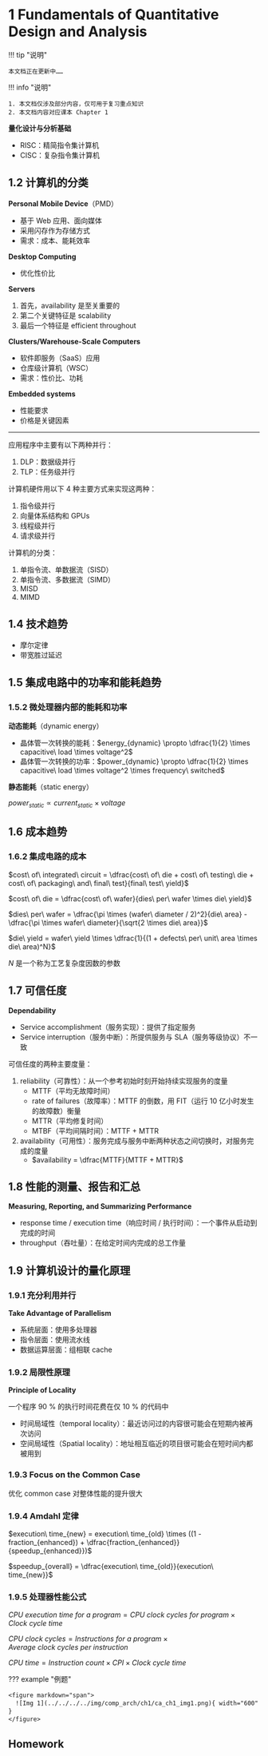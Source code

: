 # 1 Fundamentals of Quantitative Design and Analysis

!!! tip "说明"

    本文档正在更新中……

!!! info "说明"

    1. 本文档仅涉及部分内容，仅可用于复习重点知识
    2. 本文档内容对应课本 Chapter 1

**量化设计与分析基础**

<div>
<ul>
<li>RISC：精简指令集计算机</li>
<li>CISC：复杂指令集计算机</li>
</ul>
</div>

## 1.2 计算机的分类

**Personal Mobile Device**（PMD）

- 基于 Web 应用、面向媒体
- 采用闪存作为存储方式
- 需求：成本、能耗效率

**Desktop Computing**

- 优化性价比

**Servers**

1. 首先，availability 是至关重要的
2. 第二个关键特征是 scalability
3. 最后一个特征是 efficient throughout

**Clusters/Warehouse-Scale Computers**

- 软件即服务（SaaS）应用
- 仓库级计算机（WSC）
- 需求：性价比、功耗

**Embedded systems**

- 性能要求
- 价格是关键因素

---

应用程序中主要有以下两种并行：

1. DLP：数据级并行
2. TLP：任务级并行

计算机硬件用以下 4 种主要方式来实现这两种：

1. 指令级并行
2. 向量体系结构和 GPUs
3. 线程级并行
4. 请求级并行

计算机的分类：

1. 单指令流、单数据流（SISD）
2. 单指令流、多数据流（SIMD）
3. MISD
4. MIMD

## 1.4 技术趋势

- 摩尔定律
- 带宽胜过延迟

## 1.5 集成电路中的功率和能耗趋势

### 1.5.2 微处理器内部的能耗和功率

**动态能耗**（dynamic energy）

- 晶体管一次转换的能耗：$energy_{dynamic} \propto \dfrac{1}{2} \times capacitive\ load \times voltage^2$
- 晶体管一次转换的功率：$power_{dynamic} \propto \dfrac{1}{2} \times capacitive\ load \times voltage^2 \times frequency\ switched$

**静态能耗**（static energy）

$power_{static} \propto current_{static} \times voltage$

## 1.6 成本趋势

### 1.6.2 集成电路的成本

$cost\ of\ integrated\ circuit = \dfrac{cost\ of\ die + cost\ of\ testing\ die + cost\ of\ packaging\ and\ final\ test}{final\ test\ yield}$

$cost\ of\ die = \dfrac{cost\ of\ wafer}{dies\ per\ wafer \times die\ yield}$

$dies\ per\ wafer = \dfrac{\pi \times (wafer\ diameter / 2)^2}{die\ area} - \dfrac{\pi \times wafer\ diameter}{\sqrt{2 \times die\ area}}$

$die\ yield = wafer\ yield \times \dfrac{1}{(1 + defects\ per\ unit\ area \times die\ area)^N}$

$N$ 是一个称为工艺复杂度因数的参数

## 1.7 可信任度

**Dependability**

- Service accomplishment（服务实现）：提供了指定服务
- Service interruption（服务中断）：所提供服务与 SLA（服务等级协议）不一致

可信任度的两种主要度量：

1. reliability（可靠性）：从一个参考初始时刻开始持续实现服务的度量
    - MTTF（平均无故障时间）
    - rate of failures（故障率）：MTTF 的倒数，用 FIT（运行 10 亿小时发生的故障数）衡量
    - MTTR（平均修复时间）
    - MTBF（平均间隔时间）：MTTF + MTTR
2. availability（可用性）：服务完成与服务中断两种状态之间切换时，对服务完成的度量
    - $availability = \dfrac{MTTF}{MTTF + MTTR}$

## 1.8 性能的测量、报告和汇总

**Measuring, Reporting, and Summarizing Performance**

- response time / execution time（响应时间 / 执行时间）：一个事件从启动到完成的时间
- throughput（吞吐量）：在给定时间内完成的总工作量

## 1.9 计算机设计的量化原理

### 1.9.1 充分利用并行

**Take Advantage of Parallelism**

- 系统层面：使用多处理器
- 指令层面：使用流水线
- 数据运算层面：组相联 cache

### 1.9.2 局限性原理

**Principle of Locality**

一个程序 90 % 的执行时间花费在仅 10 % 的代码中

- 时间局域性（temporal locality）：最近访问过的内容很可能会在短期内被再次访问
- 空间局域性（Spatial locality）：地址相互临近的项目很可能会在短时间内都被用到

### 1.9.3 Focus on the Common Case

优化 common case 对整体性能的提升很大

### 1.9.4 Amdahl 定律

$execution\ time_{new} = execution\ time_{old} \times ((1 - fraction_{enhanced}) + \dfrac{fraction_{enhanced}}{speedup_{enhanced}})$

$speedup_{overall} = \dfrac{execution\ time_{old}}{execution\ time_{new}}$

### 1.9.5 处理器性能公式

$CPU\ execution\ time\ for\ a\ program = CPU\ clock\ cycles\ for\ program \times Clock\ cycle\ time$

$CPU\ clock\ cycles = Instructions\ for\ a\ program \times Average\ clock\ cycles\ per\ instruction$

$CPU\ time = Instruction\ count \times CPI \times Clock\ cycle\ time$

??? example "例题"

    <figure markdown="span">
      ![Img 1](../../../../img/comp_arch/ch1/ca_ch1_img1.png){ width="600" }
    </figure>

## Homework

<!-- ???+ question "课本 1.6"

    General-purpose processes are optimized for general-purpose computing. That is, they are optimized for behavior that is generally found across a large number of applications. However, once the domain is restricted somewhat, the behavior that is found across a large number of the target applications may be different from general-purpose applications. One such application is deep learning or neural networks. Deep learning can be applied to many different applications, but the fundamental building block of inference—using the learned information to make decisions—is the same across them all. Inference operations are largely parallel, so they are currently performed on graphics processing units, which are specialized more toward this type of computation, and not to inference in particular. In a quest for more performance per watt, Google has created a custom chip using tensor processing units to accelerate inference operations in deep learning.1 This approach can be used for speech recognition and image recognition, for example. This problem explores the trade-offs between this process, a general-purpose processor (Haswell E5-2699 v3) and a GPU (NVIDIA K80), in terms of performance and cooling. If heat is not removed from the computer efficiently, the fans will blow hot air back onto the computer, not cold air. Note: The differences are more than processor—on-chip memory and DRAMalso come into play. Therefore statistics are at a system level, not a chip level.

    <figure markdown="span">
      ![Img 2](../../../../img/comp_arch/ch1/ca_ch1_img2.png){ width="600" }
    </figure>

    a. If Google’s data center spends 70% of its time on workload A and 30% of its time on workload B when running GPUs, what is the speedup of the TPU system over the GPU system?<br/>
    b. If Google’s data center spends 70% of its time on workload A and 30% of its time on workload B when running GPUs, what percentage of Max IPS does it achieve for each of the three systems?<br/>
    c. Building on (b), assuming that the power scales linearly from idle to busy power as IPS grows from 0% to 100%, what is the performance per watt of the TPU system over the GPU system?<br/>
    d. If another data center spends 40% of its time on workload A, 10% of its time on workload B, and 50% of its time on workload C, what are the speedups of the GPU and TPU systems over the general-purpose system?<br/>
    e. A cooling door for a rack costs $4000 and dissipates 14 kW (into the room; additional cost is required to get it out of the room). How many Haswell-, NVIDIA-, or Tensor-based servers can you cool with one cooling door, assuming TDP in Figures 1.27 and 1.28?<br/>
    f. Typical server farms can dissipate a maximum of 200 Wper square foot. Given that a server rack requires 11 square feet (including front and back clearance), how many servers from part (e) can be placed on a single rack, and how many cooling doors are required?

    ??? success "答案"

        a

        TPU 相对于 GPU 在工作负载 A 上的加速比为 $\dfrac{225000}{13461} = 16.71$
        
        TPU 相对于 GPU 在工作负载 B 上的加速比为 $\dfrac{280000}{36465} = 7.68$
        
        总体加速比为 $0.7 \times 16.71 + 0.3 \times 7.68 = 14.00$
        
        所以是 14 倍

        ---
        
        b
        
        - TPU: $0.7 \times 0.8 + 0.3 \times 1 = 86\%$
        - GPU: $0.7 \times 0.37 + 0.3 \times 1 = 55.9\%$
        - Haswell: $0.7 \times 0.42 + 0.3 \times 1 = 59.4\%$
        
        ---
        
        c
        
        TPU 和 GPU 的功率消耗
        
        - TPU: $power = 290 + (384 - 290) \times 0.86 = 370.84\ W$
        - GPU: $power = 357 + (991 - 357) \times 0.559= 711.41\ W$
        
        计算 performance per matt
        
        - TPU: $\dfrac{0.86}{370.84} = 0.23\%$
        - GPU: $\dfrac{0.559}{711.41} = 0.079\%$
        
        所以 TPU 相对 GPU 的 performance per matt 比为 $\dfrac{0.23}{0.079} = 2.91$
        
        ---
        
        d
        
        - GPU: $0.4 \times \dfrac{13461}{5482} + 0.1 \times \dfrac{36465}{13194} + 0.5 \times \dfrac{15000}{12000} = 1.88$
        - TPU: $0.4 \times \dfrac{225000}{5482} + 0.1 \times \dfrac{280000}{13194} + 0.5 \times \dfrac{2000}{12000} = 18.62$
        
        ---
        
        e
        
        - Haswell: $\lfloor\dfrac{14000}{504}\rfloor = 27$
        - TPU: $\lfloor\dfrac{14000}{861}\rfloor = 16$
        - GPU: $\lfloor\dfrac{14000}{1838}\rfloor = 7$
        
        ---
        
        f
        
        每个机架的散热能力：$200 \times 11 = 2200\ W$
        
        - Haswell: $\lfloor\dfrac{2200}{504}\rfloor = 4$
        - TPU: $\lfloor\dfrac{2200}{861}\rfloor = 2$
        - GPU: $\lfloor\dfrac{2200}{1838}\rfloor = 1$
        
        都只需要 1 个 cooling doors

???+ question "课本 1.9"

    Server farms such as Google and Yahoo! provide enough compute capacity for the highest request rate of the day. Imagine that most of the time these servers operate at only 60% capacity. Assume further that the power does not scale linearly with the load; that is, when the servers are operating at 60% capacity, they consume 90% of maximum power. The servers could be turned off, but they would take too long to restart in response to more load. A new system has been proposed that allows for a quick restart but requires 20% of the maximum power while in this “barely alive” state.

    a. How much power savings would be achieved by turning off 60% of the servers?<br/>
    b. How much power savings would be achieved by placing 60% of the servers in the “barely alive” state?<br/>
    c. How much power savings would be achieved by reducing the voltage by 20% and frequency by 40%?<br/>
    d. How much power savings would be achieved by placing 30% of the servers in the “barely alive” state and 30% off?

    ??? success "答案"

        a

        假设总共有 N 台服务器，每台服务器的最大功率为 1
        
        原来的总功率消耗：$0.9N$
        
        关闭 60% 后的总功率消耗：$0.4N\times0.9 = 0.36N$
        
        功率节省：$0.9N - 0.36N = 0.54N$

        ---
        
        b
        
        假设总共有 N 台服务器，每台服务器的最大功率为 1
        
        原来的总功率消耗：$0.9N$
        
        转换 60% 后的总功率消耗：$0.4N\times0.9 + 0.6N \times 0.2 = 0.48N$
        
        功率节省：$0.9N - 0.48N = 0.42N$

        ---
        
        c
        
        假设总共有 N 台服务器，每台服务器的最大功率为 1
        
        原来的总功率消耗：$P$
        
        现在的总功率消耗：$P \times 0.8^2 \times 0.6 = 0.384 P$
        
        功率节省比率：$\dfrac{P - 0.384P}{P} = 61.6\%$

        ---
        
        d
        
        假设总共有 N 台服务器，每台服务器的最大功率为 1
        
        原来的总功率消耗：$0.9N$
        
        现在的总功率消耗：$0.4N \times 0.9 + 0.3N \times 0.2 = 0.42N$
        
        功率节省：$0.9N - 0.42N = 0.48N$

???+ question "课本 1.11"

    In a server farm such as that used by Amazon or eBay, a single failure does not cause the entire system to crash. Instead, it will reduce the number of requests that can be satisfied at any one time.

    <figure markdown="span">
      ![Img 3](../../../../img/comp_arch/ch1/ca_ch1_img3.png){ width="600" }
    </figure>

    a. If a company has 10,000 computers, each with an MTTF of 35 days, and it experiences catastrophic failure only if 1/3 of the computers fail, what is the MTTF for the system?<br/>
    b. If it costs an extra $1000, per computer, to double the MTTF, would this be a good business decision? Show your work.<br/>
    c. Figure 1.3 shows, on average, the cost of downtimes, assuming that the cost is equal at all times of the year. For retailers, however, the Christmas season is the most profitable (and therefore the most costly time to lose sales). If a catalog sales center has twice as much traffic in the fourth quarter as every other quarter, what is the average cost of downtime per hour during the fourth quarter and the rest of the year?

    ??? success "答案"

        a

        每个计算机的故障率：$\dfrac{1}{MTTF} = \dfrac{1}{35} /day$
        
        系统的故障率：$\dfrac{10000}{3} \times \dfrac{1}{35} = \dfrac{2000}{21}$
        
        系统的 MTTF：$\dfrac{21}{2000} = 0.0105\ day = 0.252\ hour$

        ---
        
        b
        
        每个计算机的故障率：$\dfrac{1}{70}/day$
        
        系统的故障率：$\dfrac{10000}{3} \times \dfrac{1}{70} = \dfrac{1000}{21}$
        
        系统的 MTTF：$\dfrac{21}{1000} = 0.021\ day = 0.504\ hour$
        
        需要额外花费的成本：$1000 \times 10000 = 10^7\ dollar$ 
        
        假设每次系统故障导致的损失为 L，每年预期的故障次数为：
        
        - 原来的：$\dfrac{365\times24}{0.252\ hour} = 34762\ times$
        - 现在的：$\dfrac{365\times24}{0.504\ hour} = 17381\ times$
        - 减少的次数：$34762 - 17381 = 17381\ times$
        
        如果每次故障的损失 L 满足：

        $$
        17381 \times L > 10^7\\
        L > \dfrac{10^7}{17381} = 575\ dollar
        $$

        那么花费 10000000 是值得的，否则不值得（花费的钱比减少故障损失的钱多，不如不花）

        ---
        
        c
        
        $\dfrac{2 \times 650000 + 3 \times 650000}{5} = 650000\ \$$

???+ question "课本 1.12"

    In this exercise, assume that we are considering enhancing a quad-core machine by adding encryption hardware to it. When computing encryption operations, it is 20 times faster than the normal mode of execution. We will define percentage of encryption as the percentage of time in the original execution that is spent performing encryption operations. The specialized hardware increases power consumption by 2%.

    a. Draw a graph that plots the speedup as a percentage of the computation spent performing encryption. Label the y-axis “Net speedup” and label the x-axis “Percent encryption.”<br/>
    b. With what percentage of encryption will adding encryption hardware result in a speedup of 2?<br/>
    c. What percentage of time in the new execution will be spent on encryption operations if a speedup of 2 is achieved?<br/>
    d. Suppose you have measured the percentage of encryption to be 50%. The hardware design group estimates it can speed up the encryption hardware even more with significant additional investment. You wonder whether adding a second unit in order to support parallel encryption operations would be more useful. Imagine that in the original program, 90% of the encryption operations could be performed in parallel. What is the speedup of providing two or four encryption units, assuming that the parallelization allowed is limited to the number of encryption units?

    ??? success "答案"

        a

        设加密百分比为 $x$，其他则为 $1-x$，设当 $x=0$ 时，执行时间 $T = t$，那么
        
        $T = t(1-x+\dfrac{x}{20})$
        
        $Net\ Speedup = \dfrac{1}{1-x+\dfrac{x}{20}} = \dfrac{1}{1 - 0.95x}$
        
        <figure markdown="span">
          ![Img 4](../../../../img/comp_arch/ch1/ca_ch1_img4.png){ width="600" }
        </figure>

        ---
        
        b
        
        令 $T = 2$，解得 $x = 52.63\%$

        ---
        
        c
        
        设原始执行的总时间为 1，原始执行加密操作的时间为 $P = 0.5263$，新执行加密操作时间为 $\dfrac{P}{20}$，新执行的总时间为 $\dfrac{1}{2}$，所以占比为 $\dfrac{\dfrac{P}{20}}{\dfrac{1}{2}} = 5.26\%$

        ---
        
        d
        
        - 1 个：$Speedup = \dfrac{1}{0.5 + \dfrac{0.5}{20}} = 1.905$
        - 2 个：$Speedup = \dfrac{1}{0.5 + \dfrac{0.5 \times 0.1}{20} + \dfrac{0.5 \times 0.9}{2 \times 20}} = 1.946$
        - 4 个：$Speedup = \dfrac{1}{0.5 + \dfrac{0.5 \times 0.1}{20} + \dfrac{0.5 \times 0.9}{4 \times 20}} = 1.968$

???+ question "课本 1.14"

    When making changes to optimize part of a processor, it is often the case that speeding up one type of instruction comes at the cost of slowing down something else. For example, if we put in a complicated fast floating-point unit, that takes space, and something might have to be moved farther away from the middle to accommodate it, adding an extra cycle in delay to reach that unit. The basic Amdahl’s Law equation does not take into account this trade-off.

    a. If the new fast floating-point unit speeds up floating-point operations by, on average, 2x, and floating-point operations take 20% of the original program’s execution time, what is the overall speedup (ignoring the penalty to any other instructions)?<br/>
    b. Now assume that speeding up the floating-point unit slowed down data cache accesses, resulting in a 1.5x slowdown (or 2/3 speedup). Data cache accesses consume 10% of the execution time. What is the overall speedup now?<br/>
    c. After implementing the new floating-point operations, what percentage of execution time is spent on floating-point operations? What percentage is spent on data cache accesses?

    ??? success "答案"

        a

        $Speedup = \dfrac{1}{0.8 + \dfrac{0.2}{2}} = 1.11$

        ---
        
        b
        
        $Speedup = \dfrac{1}{0.7 + \dfrac{0.2}{2} + 0.1 \times 1.5} = 1.05$

        ---
        
        c
        
        设原来总执行时间为 1，新的 floating-point operations 时间为 $\dfrac{0.2}{2} = 0.1$，新的 data cache accesses 时间为 $0.1 \times 1.5 = 0.15$，新的执行时间为 $0.7 + 0.1 + 0.15 = 0.95$那么占比为
        
        - FP：$\dfrac{0.1}{0.95} = 10.53\%$
        - DC：$\dfrac{0.15}{0.95} = 15.79\%$
  
???+ question "课本 1.15"

    Your company has just bought a new 22-core processor, and you have been tasked with optimizing your software for this processor. You will run four applications on this system, but the resource requirements are not equal. Assume the system and application characteristics listed in Table 1.1.

    <figure markdown="span">
      ![Img 5](../../../../img/comp_arch/ch1/ca_ch1_img5.png){ width="600" }
    </figure>

    The percentage of resources of assuming they are all run in serial. Assume that when you parallelize a portion of the program by X, the speedup for that portion is X.

    a. How much speedup would result from running application A on the entire 22-core processor, as compared to running it serially?<br/>
    b. How much speedup would result from running application D on the entire 22-core processor, as compared to running it serially?<br/>
    c. Given that application A requires 41% of the resources, if we statically assign it 41% of the cores, what is the overall speedup if A is run parallelized but everything else is run serially?<br/>
    d. What is the overall speedup if all four applications are statically assigned some of the cores, relative to their percentage of resource needs, and all run parallelized?<br/>
    e. Given acceleration through parallelization, what new percentage of the resources are the applications receiving, considering only active time on their statically-assigned cores?

    ??? success "答案"

        a

        $\dfrac{1}{0.5 + \dfrac{0.5}{22}} = 1.91$

        ---
        
        b
        
        $\dfrac{1}{0.1 + \dfrac{0.9}{22}} = 7.10$

        ---
        
        c
        
        为应用程序 A 分配的核的个数：$22 \times 0.41 = 9$
        
        $\dfrac{1}{0.59 + 0.41 \times 0.5 + \dfrac{0.41 \times 0.5}{9} } = 1.22$

        ---
        
        d
        
        为应用程序分配的核的个数
        
        - A：9
        - B：$22 \times 0.27 = 6$
        - C：$22 \times 0.18 = 4$
        - D：$22 \times 0.14 = 3$
        
        $\dfrac{1}{0.41 \times 0.5 + \dfrac{0.41 \times 0.5}{9} + 0.27 \times 0.2 + \dfrac{0.27 \times 0.8}{6} + 0.18 \times 0.4 + \dfrac{0.18 \times 0.6}{4} + 0.14 \times 0.1 + \dfrac{0.14 \times 0.9}{3}} = 2.12$ 

        ---
        
        e
        
        每个应用程序的加速比
        
        - A：$\dfrac{1}{0.5 + \dfrac{0.5}{9}} = 1.8$
        - B：$\dfrac{1}{0.2 + \dfrac{0.8}{6}} = 3$
        - C：$\dfrac{1}{0.4 + \dfrac{0.6}{4}} = 1.82$
        - D：$\dfrac{1}{0.1 + \dfrac{0.9}{3}} = 2.5$
        
        每个应用程序的实际资源
        
        - A：$\dfrac{0.41}{1.8} = 0.228$
        - B：$\dfrac{0.27}{3} = 0.09$
        - C：$\dfrac{0.18}{1.82} = 0.099$
        - D：$\dfrac{0.14}{2.5} = 0.056$
        
        总实际资源：$0.228 + 0.09+ 0.099 + 0.056 = 0.473$
        
        每个应用程序的实际资源百分比
        
        - A：$\dfrac{0.228}{0.473} = 48.20\%$
        - B：$\dfrac{0.09}{0.473} = 19.03\%$
        - C：$\dfrac{0.099}{0.473} = 20.93\%$
        - D：$\dfrac{0.056}{0.473} = 11.84\%$ -->
